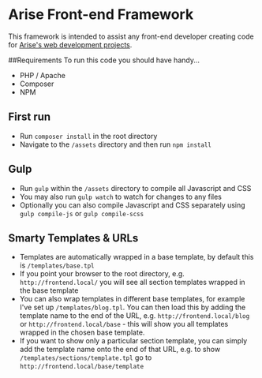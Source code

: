 # Arise Front-end Framework

This framework is intended to assist any front-end developer creating code for [Arise's web development projects](https://wearearise.com/web).

##Requirements
To run this code you should have handy...

- PHP / Apache
- Composer
- NPM

## First run
- Run `composer install` in the root directory
- Navigate to the `/assets` directory and then run `npm install`

## Gulp
- Run `gulp` within the `/assets` directory to compile all Javascript and CSS
- You may also run `gulp watch` to watch for changes to any files
- Optionally you can also compile Javascript and CSS separately using `gulp compile-js` or `gulp compile-scss`

## Smarty Templates & URLs
- Templates are automatically wrapped in a base template, by default this is `/templates/base.tpl`
- If you point your browser to the root directory, e.g. `http://frontend.local/` you will see all section templates wrapped in the base template
- You can also wrap templates in different base templates, for example I've set up `/templates/blog.tpl`. You can then load this by adding the template name to the end of the URL, e.g. `http://frontend.local/blog` or `http://frontend.local/base` - this will show you all templates wrapped in the chosen base template.
- If you want to show only a particular section template, you can simply add the template name onto the end of that URL, e.g. to show `/templates/sections/template.tpl` go to `http://frontend.local/base/template`
